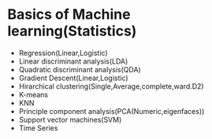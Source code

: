 # Basics of Machine learning(Statistics)
- Regression(Linear,Logistic)
- Linear discriminant analysis(LDA)
- Quadratic discriminant analysis(QDA)
- Gradient Descent(Linear,Logistic)
- Hirarchical clustering(Single,Average,complete,ward.D2)
- K-means
- KNN
- Principle component analysis(PCA(Numeric,eigenfaces))
- Support vector machines(SVM)
- Time Series
